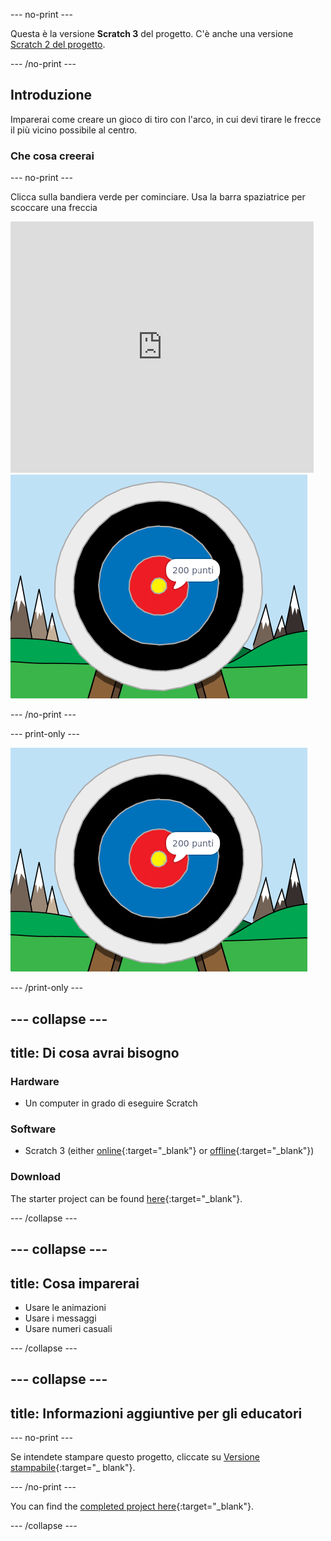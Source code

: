 \--- no-print \---

Questa è la versione **Scratch 3** del progetto. C'è anche una versione [Scratch 2 del progetto](https://projects.raspberrypi.org/en/projects/archery-scratch2).

\--- /no-print \---

## Introduzione

Imparerai come creare un gioco di tiro con l'arco, in cui devi tirare le frecce il più vicino possibile al centro.

### Che cosa creerai

\--- no-print \---

Clicca sulla bandiera verde per cominciare. Usa la barra spaziatrice per scoccare una freccia

<div class="scratch-preview">
  <iframe allowtransparency="true" width="485" height="402" src="https://scratch.mit.edu/projects/embed/114760038/?autostart=false" frameborder="0" scrolling="no"></iframe>
  <img src="images/archery-final.png">
</div>

\--- /no-print \---

\--- print-only \---

![progetto completo](images/archery-final.png)

\--- /print-only \---

## \--- collapse \---

## title: Di cosa avrai bisogno

### Hardware

+ Un computer in grado di eseguire Scratch

### Software

+ Scratch 3 (either [online](https://rpf.io/scratchon){:target="_blank"} or [offline](https://rpf.io/scratchoff){:target="_blank"})

### Download

The starter project can be found [here](https://rpf.io/p/en/archery-go){:target="_blank"}.

\--- /collapse \---

## \--- collapse \---

## title: Cosa imparerai

+ Usare le animazioni 
+ Usare i messaggi
+ Usare numeri casuali

\--- /collapse \---

## \--- collapse \---

## title: Informazioni aggiuntive per gli educatori

\--- no-print \---

Se intendete stampare questo progetto, cliccate su [Versione stampabile](https://projects.raspberrypi.org/en/projects/archery/print){:target="_ blank"}.

\--- /no-print \---

You can find the [completed project here](https://rpf.io/p/en/archery-get){:target="_blank"}.

\--- /collapse \---